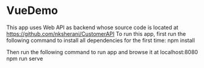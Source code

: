 # VueDemo
This app uses Web API as backend whose source code is located at https://github.com/nksherani/CustomerAPI
To run this app, first run the following command to install all dependencies for the first time:
npm install

Then run the following command to run app and browse it at localhost:8080
npm run serve
